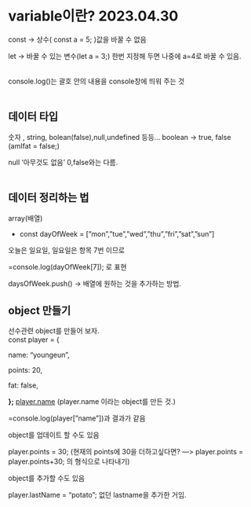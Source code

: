 <h1>variable이란? 2023.04.30</h1>

<p>const → 상수( const a = 5; )값을 바꿀 수 없음</p>
 <p>let →   바꿀 수 있는 변수(let a = 3;) 한번 지정해 두면 나중에 a=4로 바꿀 수 있음.</p>
<br>console.log()는 괄호 안의 내용을 console창에 띄워 주는 것
<br><br>

<h2>데이터 타입</h2>

숫자 , string, bolean(false),null,undefined 등등...
boolean → true, false (amIfat = false;) 

null ‘아무것도 없음’ 0,false와는 다름.<br><br>

<h2>데이터 정리하는 법</h2>
array(배열)

- const dayOfWeek = [”mon”,”tue”,”wed”,”thu”,”fri”,”sat”,”sun”]

오늘은 일요일, 일요일은 항목 7번 이므로

=console.log(dayOfWeek[7]); 로 표현

daysOfWeek.push() → 배열에 원하는 것을 추가하는 방법.

<h2>object 만들기</h2>
선수관련 object를 만들어 보자.<br>
const player = {

name: “youngeun”,

points: 20,

fat: false,

**};**
[player.name](http://player.name) (player.name 이라는 object를 만든 것.)

=console.log(player[”name”])과 결과가 같음

object를 업데이트 할 수도 있음

player.points = 30; (현재의 points에 30을 더하고싶다면?  —> player.points = player.points+30; 의 형식으로 나타내기)

object를 추가할 수도 있음

player.lastName = “potato”; 없던 lastname을 추가한 거임.


